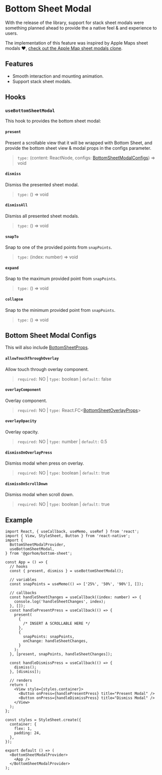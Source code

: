 # Bottom Sheet Modal

With the release of the library, support for stack sheet modals were something planned ahead to provide the a native feel & and experience to users.

The implementation of this feature was inspired by Apple Maps sheet modals ❤️, [check out the Apple Map sheet modals clone](../example/src/screens/advanced/MapExample.tsx).

## Features

- Smooth interaction and mounting animation.
- Support stack sheet modals.

## Hooks

### `useBottomSheetModal`

This hook to provides the bottom sheet modal:

#### `present`

Present a scrollable view that it will be wrapped with Bottom Sheet, and provide the bottom sheet view & modal props in the configs parameter.

> `type:` (content: ReactNode, configs: [BottomSheetModalConfigs](#bottom-sheet-modal-configs)) => void

#### `dismiss`

Dismiss the presented sheet modal.

> `type:` () => void

#### `dismissAll`

Dismiss all presented sheet modals.

> `type:` () => void

#### `snapTo`

Snap to one of the provided points from `snapPoints`.

> `type:` (index: number) => void

#### `expand`

Snap to the maximum provided point from `snapPoints`.

> `type:` () => void

#### `collapse`

Snap to the minimum provided point from `snapPoints`.

> `type:` () => void

## Bottom Sheet Modal Configs

This will also include [BottomSheetProps](../README.md#props).

#### `allowTouchThroughOverlay`

Allow touch through overlay component.

> `required:` NO | `type:` boolean | `default:` false

#### `overlayComponent`

Overlay component.

> `required:` NO | `type:` React.FC<[BottomSheetOverlayProps](./src/components/overlay/types.d.ts)>

#### `overlayOpacity`

Overlay opacity.

> `required:` NO | `type:` number | `default:` 0.5

#### `dismissOnOverlayPress`

Dismiss modal when press on overlay.

> `required:` NO | `type:` boolean | `default:` true

#### `dismissOnScrollDown`

Dismiss modal when scroll down.

> `required:` NO | `type:` boolean | `default:` true

## Example

```tsx
import React, { useCallback, useMemo, useRef } from 'react';
import { View, StyleSheet, Button } from 'react-native';
import {
  BottomSheetModalProvider,
  useBottomSheetModal,
} from '@gorhom/bottom-sheet';

const App = () => {
  // hooks
  const { present, dismiss } = useBottomSheetModal();

  // variables
  const snapPoints = useMemo(() => ['25%', '50%', '90%'], []);

  // callbacks
  const handleSheetChanges = useCallback((index: number) => {
    console.log('handleSheetChanges', index);
  }, []);
  const handlePresentPress = useCallback(() => {
    present(
      {
        /* INSERT A SCROLLABLE HERE */
      },
      {
        snapPoints: snapPoints,
        onChange: handleSheetChanges,
      }
    );
  }, [present, snapPoints, handleSheetChanges]);

  const handleDismissPress = useCallback(() => {
    dismiss();
  }, [dismiss]);

  // renders
  return (
    <View style={styles.container}>
      <Button onPress={handlePresentPress} title="Present Modal" />
      <Button onPress={handleDismissPress} title="Dismiss Modal" />
    </View>
  );
};

const styles = StyleSheet.create({
  container: {
    flex: 1,
    padding: 24,
  },
});

export default () => (
  <BottomSheetModalProvider>
    <App />
  </BottomSheetModalProvider>
);
```
